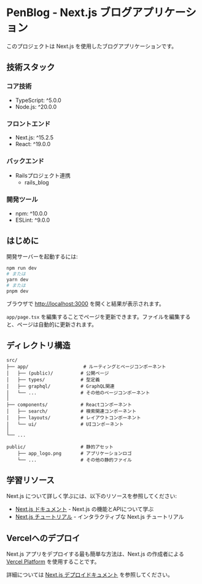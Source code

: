 # PenBlog - Next.js ブログアプリケーション

このプロジェクトは Next.js を使用したブログアプリケーションです。

## 技術スタック

### コア技術
- TypeScript: ^5.0.0
- Node.js: ^20.0.0

### フロントエンド
- Next.js: ^15.2.5
- React: ^19.0.0

### バックエンド
- Railsプロジェクト連携
  - rails_blog

### 開発ツール
- npm: ^10.0.0
- ESLint: ^9.0.0

## はじめに

開発サーバーを起動するには:

```bash
npm run dev
# または
yarn dev
# または
pnpm dev
```

ブラウザで [http://localhost:3000](http://localhost:3000) を開くと結果が表示されます。

`app/page.tsx` を編集することでページを更新できます。ファイルを編集すると、ページは自動的に更新されます。

## ディレクトリ構造

```
src/
├── app/                    # ルーティングとページコンポーネント
│   ├── (public)/          # 公開ページ
│   ├── types/             # 型定義
│   ├── graphql/           # GraphQL関連
│   └── ...                # その他のページコンポーネント
│
├── components/            # Reactコンポーネント
│   ├── search/            # 検索関連コンポーネント
│   ├── layouts/           # レイアウトコンポーネント
│   └── ui/                # UIコンポーネント
│
└── ...

public/                    # 静的アセット
    ├── app_logo.png       # アプリケーションロゴ
    └── ...                # その他の静的ファイル
```

## 学習リソース

Next.js について詳しく学ぶには、以下のリソースを参照してください:

- [Next.js ドキュメント](https://nextjs.org/docs) - Next.js の機能とAPIについて学ぶ
- [Next.js チュートリアル](https://nextjs.org/learn) - インタラクティブな Next.js チュートリアル

## Vercelへのデプロイ

Next.js アプリをデプロイする最も簡単な方法は、Next.js の作成者による [Vercel Platform](https://vercel.com/new?utm_medium=default-template&filter=next.js&utm_source=create-next-app&utm_campaign=create-next-app-readme) を使用することです。

詳細については [Next.js デプロイドキュメント](https://nextjs.org/docs/app/building-your-application/deploying) を参照してください。
